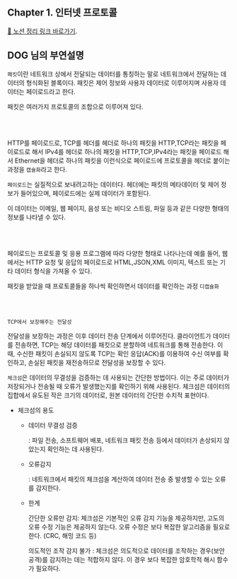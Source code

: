 
## Chapter 1. 인터넷 프로토콜

[📌 노션 정리 링크 바로가기](https://jm-page.notion.site/jm-page/3b115a3991964bfaaf38c243bfd65f1f).

## DOG 님의 부연설명


`패킷`이란 네트워크 상에서 전달되는 데이터를
통칭하는 말로 네트워크에서 전달하는 데이터의 형식화된
블록이다. 패킷은 제어 정보와 사용자 데이터로 이루어지며
사용자 데이터는 페이로드라고 한다.

패킷은 여러가지 프로토콜의 조합으로 이루어져 있다.

<br/>
<br/>

HTTP를 페이로드로, TCP를 헤더를 헤더로 하나의 패킷을
HTTP,TCP라는 패킷을 페이로드로 해서 IPv4를 헤더로 하나의 패킷을
HTTP,TCP,IPv4라는 패킷을 페이로드 해서 Ethernet을 헤더로 하나의 패킷을
이런식으로 페이로드에 프로토콜을 헤더로 붙이는 과정을 `캡슐화`라고 한다.

`페이로드`는 실질적으로 보내려고하는 데이터다.
헤더에는 패킷의 메타데이터 및 제어 정보가 들어있으며,
페이로드에는 실제 데이터가 포함된다.

이 데이터는 이메일, 웹 페이지, 음성 또는 비디오 스트림,
파일 등과 같은 다양한 형태의 정보를 나타낼 수 있다.

<br/>
<br/>


페이로드는 프로토콜 및 응용 프로그램에 따라 다양한 형태로 나타나는데
예를 들어, 웹에서는 HTTP 요청 및 응답의 페이로드로 HTML,JSON,XML
이미지, 텍스트 또는 기타 데이터 형식을 가져올 수 있다.

패킷을 받았을 때 프로토콜들을 하나씩 확인하면서 데이터를 확인하는 과정 `디캡슐화`

<br/>
<br/>


`TCP에서 보장해주는 전달성`

전달성을 보장하는 과정은 이후 데이터 전송 단계에서 이루어진다.
클라이언트가 데이터를 전송하면, TCP는 해당 데이터를 패킷으로 분할하여
네트워크를 통해 전송한다. 이때, 수신한 패킷이 손실되지 않도록 TCP는
확인 응답(ACK)를 이용하여 수신 여부를 확인하고, 손실된 패킷을 재전송하므로 전달성을 보장할 수 있다.



`체크섬`은 데이터의 무결성을 검증하는 데 사용되는 간단한 방법이다. 
이는 주로 데이터가 저장되거나 전송될 때 오류가 발생했는지를 확인하기 위해 사용된다.
체크섬은 데이터의 집합에서 유도된 작은 크기의 데이터로, 원본 데이터의 간단한 수치적 표현이다.


- 체크섬의 용도

  - 데이터 무결성 검증 
  
    : 파일 전송, 소프트웨어 배포, 네트워크 패킷 전송 등에서 데이터가 손상되지 않았는지
   확인하는 데 사용된다.

  - 오류감지

    : 네트워크에서 패킷의 체크섬을 계산하여 데이터 전송 중 발생할 수 있는 오류를 감지한다.


  - 한계 

     간단한 오류만 감지: 체크섬은 기본적인 오류 감지 기능을 제공하지만, 고도의 오류 수정 기능은 제공하지 않는다.
   오류 수정은 보다 복잡한 알고리즘을 필요로 한다. (CRC, 해밍 코드 등)

    의도적인 조작 감지 불가 : 체크섬은 의도적으로 데이터를 조작하는 경우(보안공격)를 감지하는 데는 적합하지 않다.
   이 경우 보다 복잡한 암호학적 해시 함수가 필요하다.